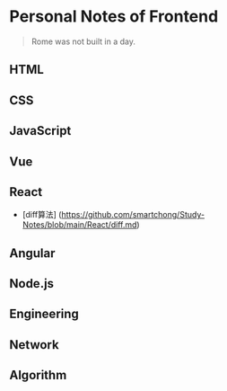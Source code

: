 # Personal Notes of Frontend

> Rome was not built in a day.

## HTML


## CSS


## JavaScript 


## Vue


## React
 * [diff算法] (https://github.com/smartchong/Study-Notes/blob/main/React/diff.md)


## Angular


## Node.js


## Engineering


## Network


## Algorithm

